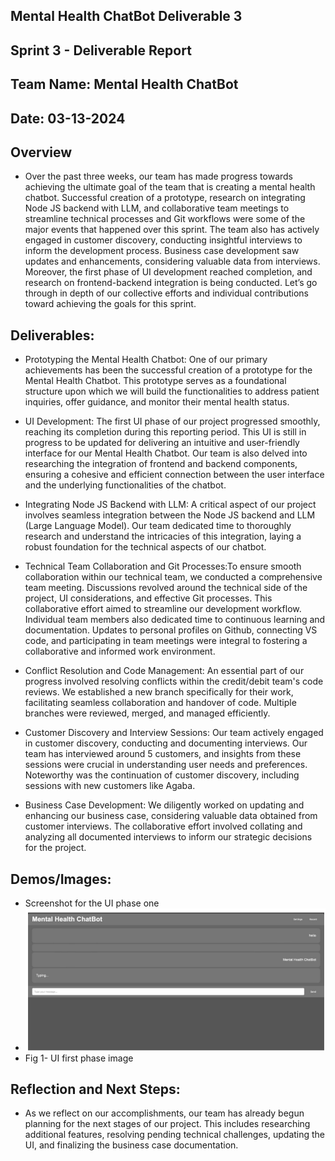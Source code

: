## Mental Health ChatBot Deliverable 3

## Sprint 3 - Deliverable Report

## Team Name: Mental Health ChatBot

## Date: 03-13-2024

## Overview
* Over the past three weeks, our team has made progress towards achieving the ultimate goal of the team that is creating a mental health chatbot. Successful creation of a prototype, research on integrating Node JS backend with LLM, and collaborative team meetings to streamline technical processes and Git workflows were some of the major events that happened over this sprint. The team also has actively engaged in customer discovery, conducting insightful interviews to inform the development process. Business case development saw updates and enhancements, considering valuable data from interviews. Moreover, the first phase of UI development reached completion, and research on frontend-backend integration is being conducted. Let’s go through in depth of our collective efforts and individual contributions toward achieving the goals for this sprint. 

## Deliverables:

* Prototyping the Mental Health Chatbot: One of our primary achievements has been the successful creation of a prototype for the Mental Health Chatbot. This prototype serves as a foundational structure upon which we will build the functionalities to address patient inquiries, offer guidance, and monitor their mental health status.

* UI Development: The first UI phase of our project progressed smoothly, reaching its completion during this reporting period. This UI is still in progress to be updated for delivering an intuitive and user-friendly interface for our Mental Health Chatbot. Our team is also delved into researching the integration of frontend and backend components, ensuring a cohesive and efficient connection between the user interface and the underlying functionalities of the chatbot.

* Integrating Node JS Backend with LLM: A critical aspect of our project involves seamless integration between the Node JS backend and LLM (Large Language Model). Our team dedicated time to thoroughly research and understand the intricacies of this integration, laying a robust foundation for the technical aspects of our chatbot.

* Technical Team Collaboration and Git Processes:To ensure smooth collaboration within our technical team, we conducted a comprehensive team meeting. Discussions revolved around the technical side of the project, UI considerations, and effective Git processes. This collaborative effort aimed to streamline our development workflow. Individual team members also dedicated time to continuous learning and documentation. Updates to personal profiles on Github, connecting VS code, and participating in team meetings were integral to fostering a collaborative and informed work environment.

* Conflict Resolution and Code Management: An essential part of our progress involved resolving conflicts within the credit/debit team's code reviews. We established a new branch specifically for their work, facilitating seamless collaboration and handover of code. Multiple branches were reviewed, merged, and managed efficiently.

* Customer Discovery and Interview Sessions: Our team actively engaged in customer discovery, conducting and documenting interviews. Our team has interviewed around 5 customers, and insights from these sessions were crucial in understanding user needs and preferences. Noteworthy was the continuation of customer discovery, including sessions with new customers like Agaba.

* Business Case Development: We diligently worked on updating and enhancing our business case, considering valuable data obtained from customer interviews. The collaborative effort involved collating and analyzing all documented interviews to inform our strategic decisions for the project.

## Demos/Images:
* Screenshot for the UI phase one
* ![MHCB_PROTOTYPE2](https://github.com/jeffreywallphd/HealthHarbor/blob/UPDATE_DOCS_MHCB/docs/MentalHealthChatBot/MHCBDocImages/MHCB_Deliverable_3_Prototype.png)
* Fig 1- UI first phase image

## Reflection and Next Steps:
* As we reflect on our accomplishments, our team has already begun planning for the next stages of our project. This includes researching additional features, resolving pending technical challenges, updating the UI, and finalizing the business case documentation.



